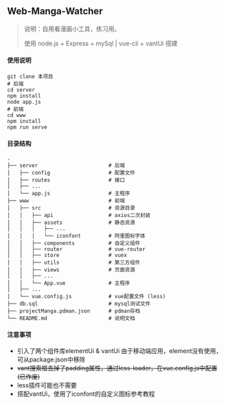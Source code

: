 ## Web-Manga-Watcher
> 说明：自用看漫画小工具，练习用。
>
> 使用 node.js + Express + mySql | vue-cli + vantUi 搭建

#### 使用说明

```shell
git clone 本项目
# 后端
cd server
npm install
node app.js
# 前端
cd www
npm install
npm run serve
```



#### 目录结构

```
.
├── server                       # 后端
│   ├── config                   # 配置文件
│   ├── routes                   # 接口
│   ├── ...
│   └── app.js                   # 主程序
├── www                          # 前端
│   ├── src                  	 # 资源目录
│   │   ├── api             	 # axios二次封装
│   │   ├── assets           	 # 静态资源
│   │   │	├── ...
│   │   │	└── iconfont		 # 阿里图标字体
│   │   ├── components  		 # 自定义组件
│   │   ├── router				 # vue-router
│   │   ├── store				 # vuex
│   │   ├── utils				 # 第三方组件
│   │   ├── views				 # 页面资源
│   │   ├── ...
│   │   └── App.vue				 # 主程序
│   ├── ...
│   └── vue.config.js            # vue配置文件 (less)
├── db.sql                       # mysql测试文件
├── projectManga.pdman.json      # pdman存档
└── README.md                    # 说明文档
```



#### 注意事项
- 引入了两个组件库elementUi & vantUi 由于移动端应用，element没有使用，可从package.json中移除
- ~~vant搜索框去掉了padding属性，通过less-loader，在vue.config.js中配置 (已作废)~~
- less插件可能也不需要
- 搭配vantUi，使用了iconfont的自定义图标<a src='https://www.csdn.net/tags/Mtzagg0sNjIzMy1ibG9n.html'>参考教程</a>